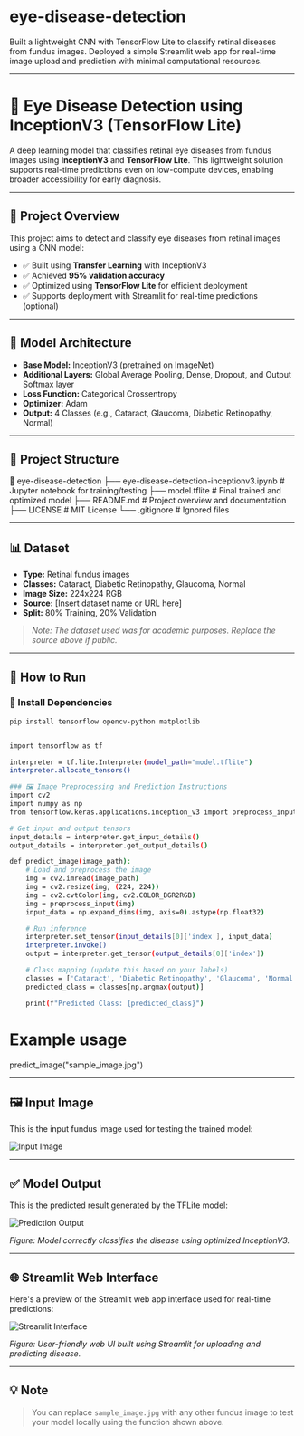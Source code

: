 # eye-disease-detection
Built a lightweight CNN with TensorFlow Lite to classify retinal diseases from fundus images. Deployed a simple Streamlit web app for real-time image upload and prediction with minimal computational resources.

---

# 🧠 Eye Disease Detection using InceptionV3 (TensorFlow Lite)

A deep learning model that classifies retinal eye diseases from fundus images using **InceptionV3** and **TensorFlow Lite**. This lightweight solution supports real-time predictions even on low-compute devices, enabling broader accessibility for early diagnosis.

---

## 📌 Project Overview

This project aims to detect and classify eye diseases from retinal images using a CNN model:

- ✅ Built using **Transfer Learning** with InceptionV3
- ✅ Achieved **95% validation accuracy**
- ✅ Optimized using **TensorFlow Lite** for efficient deployment
- ✅ Supports deployment with Streamlit for real-time predictions (optional)

---

## 🧠 Model Architecture

- **Base Model:** InceptionV3 (pretrained on ImageNet)
- **Additional Layers:** Global Average Pooling, Dense, Dropout, and Output Softmax layer
- **Loss Function:** Categorical Crossentropy
- **Optimizer:** Adam
- **Output:** 4 Classes (e.g., Cataract, Glaucoma, Diabetic Retinopathy, Normal)

---

## 📂 Project Structure

📁 eye-disease-detection
├── eye-disease-detection-inceptionv3.ipynb # Jupyter notebook for training/testing
├── model.tflite # Final trained and optimized model
├── README.md # Project overview and documentation
├── LICENSE # MIT License
└── .gitignore # Ignored files


---

## 📊 Dataset

- **Type:** Retinal fundus images
- **Classes:** Cataract, Diabetic Retinopathy, Glaucoma, Normal
- **Image Size:** 224x224 RGB
- **Source:** [Insert dataset name or URL here]
- **Split:** 80% Training, 20% Validation

> *Note: The dataset used was for academic purposes. Replace the source above if public.*

---

## 🚀 How to Run

### 🔧 Install Dependencies
```bash
pip install tensorflow opencv-python matplotlib


import tensorflow as tf

interpreter = tf.lite.Interpreter(model_path="model.tflite")
interpreter.allocate_tensors()

### 🖼️ Image Preprocessing and Prediction Instructions
import cv2
import numpy as np
from tensorflow.keras.applications.inception_v3 import preprocess_input

# Get input and output tensors
input_details = interpreter.get_input_details()
output_details = interpreter.get_output_details()

def predict_image(image_path):
    # Load and preprocess the image
    img = cv2.imread(image_path)
    img = cv2.resize(img, (224, 224))
    img = cv2.cvtColor(img, cv2.COLOR_BGR2RGB)
    img = preprocess_input(img)
    input_data = np.expand_dims(img, axis=0).astype(np.float32)

    # Run inference
    interpreter.set_tensor(input_details[0]['index'], input_data)
    interpreter.invoke()
    output = interpreter.get_tensor(output_details[0]['index'])

    # Class mapping (update this based on your labels)
    classes = ['Cataract', 'Diabetic Retinopathy', 'Glaucoma', 'Normal']
    predicted_class = classes[np.argmax(output)]

    print(f"Predicted Class: {predicted_class}")
```

# Example usage
predict_image("sample_image.jpg")

---

## 🖼️ Input Image

This is the input fundus image used for testing the trained model:

![Input Image](sample_image.jpg)

---

## ✅ Model Output

This is the predicted result generated by the TFLite model:

![Prediction Output](output_image.png)

*Figure: Model correctly classifies the disease using optimized InceptionV3.*

---

## 🌐 Streamlit Web Interface

Here's a preview of the Streamlit web app interface used for real-time predictions:

![Streamlit Interface](website_interface.png)

*Figure: User-friendly web UI built using Streamlit for uploading and predicting disease.*

---

## 💡 Note

> You can replace `sample_image.jpg` with any other fundus image to test your model locally using the function shown above.




